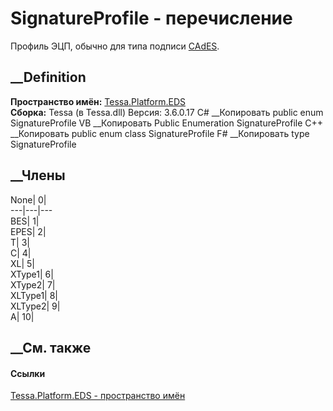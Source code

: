 # SignatureProfile - перечисление
Профиль ЭЦП, обычно для типа подписи
[CAdES](T_Tessa_Platform_EDS_SignatureType.htm).
## __Definition
 **Пространство имён:** [Tessa.Platform.EDS](N_Tessa_Platform_EDS.htm)  
 **Сборка:** Tessa (в Tessa.dll) Версия: 3.6.0.17
C# __Копировать
     public enum SignatureProfile
VB __Копировать
     Public Enumeration SignatureProfile
C++ __Копировать
     public enum class SignatureProfile
F# __Копировать
     type SignatureProfile
##  __Члены
None| 0|  
---|---|---  
BES| 1|  
EPES| 2|  
T| 3|  
C| 4|  
XL| 5|  
XType1| 6|  
XType2| 7|  
XLType1| 8|  
XLType2| 9|  
A| 10|  
## __См. также
#### Ссылки
[Tessa.Platform.EDS - пространство имён](N_Tessa_Platform_EDS.htm)
